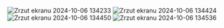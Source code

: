 ![Zrzut ekranu 2024-10-06 134233](https://github.com/user-attachments/assets/989dd394-2253-4a12-a081-d8b7a6374adf)
![Zrzut ekranu 2024-10-06 134424](https://github.com/user-attachments/assets/81b4005f-befe-40d8-8bb5-e4acb144b67e)
![Zrzut ekranu 2024-10-06 134450](https://github.com/user-attachments/assets/fdaf90ea-80f2-4e56-9062-a2d25e3f35b0)
![Zrzut ekranu 2024-10-06 134536](https://github.com/user-attachments/assets/bb20d788-0269-47c2-9eea-d70d38586585)
